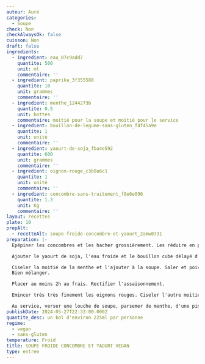```yaml
---
auteur: Auré
categories:
  - Soupe
check: Non
checkAlwaysOk: false
cuisson: Non
draft: false
ingredients:
  - ingredient: eau_07c9add7
    quantite: 500
    unit: ml
    commentaire: ''
  - ingredient: paprika_3f355588
    quantite: 10
    unit: grammes
    commentaire: ''
  - ingredient: menthe_1244273b
    quantite: 0.5
    unit: bottes
    commentaire: moitié pour la soupe et moitié pour le service
  - ingredient: bouillon-de-legume-sans-gluten_f4f45a9e
    quantite: 1
    unit: unité
    commentaire: ''
  - ingredient: yaourt-de-soja_fba4e592
    quantite: 600
    unit: grammes
    commentaire: ''
  - ingredient: oignon-rouge_c3b8a6c1
    quantite: 1
    unit: unité
    commentaire: ''
  - ingredient: concombre-sans-traitement_f8e6e096
    quantite: 1.3
    unit: Kg
    commentaire: ''
layout: recettes
plate: 10
prepAlt:
  - recetteAlt: soupe-froide-concombre-et-yaourt_2amw0731
preparation: |-
  Epépiner les concombres et les hacher grossièrement. Les réduire en purée au mixeur jusqu'à obtention d'une texture lisse. 

  Ajouter le yaourt de soja, l'eau froide et le bouillon cube délayé d'une un peu d'eau chaude. Mixer par brèves impulsions.

  Ciseler la moitié de la menthe et l'ajouter à la soupe. Saler et poivrer au goût. \
  Bien mélanger.

  Placer au moins 2h au frais. Rectifier l'assaisonnement.

  Emincer très très finement les oignons rouges. Ciseler l'autre moitié de la menthe.

  Au service, verser une louche de soupe, parsemer de menthe, d'une pincée de paprika et d'oignon.
publishDate: 2024-05-27T22:33:00.000Z
quantite_desc: un bol d'environ 225ml par personne
regime:
  - vegan
  - sans-gluten
temperature: Froid
title: SOUPE FROIDE CONCOMBRE ET YAOURT VEGAN
type: entree
---
```

